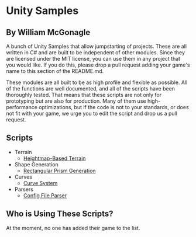 # Unity Samples

## By William McGonagle

A bunch of Unity Samples that allow jumpstarting of projects. These are all written in C# and are built to be independent of other modules. Since they are licensed under the MIT license, you can use them in any project that you would like. If you do this, please drop a pull request adding your game's name to this section of the README.md.

These modules are all built to be as high profile and flexible as possible. All of the functions are well documented, and all of the scripts have been thoroughly tested. That means that these scripts are not only for prototyping but are also for production. Many of them use high-performance optimizations, but if the code is not to your standards, or does not fit with your game, we urge you to edit the script and drop us a pull request.

## Scripts

- Terrain
  - [Heightmap-Based Terrain](/src/terrain/)
- Shape Generation
  - [Rectangular Prism Generation](/src/shape/)
- Curves
  - [Curve System](/src/bezier/)
- Parsers
  - [Config File Parser](/src/Parser/)

## Who is Using These Scripts?

At the moment, no one has added their game to the list.
